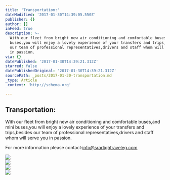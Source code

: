 ```yaml
---
title: 'Transportation:'
dateModified: '2017-01-30T14:39:05.550Z'
publisher: {}
author: []
inFeed: true
description: >-
  With our fleet from bright new air conditioning and comfortable buses,and mini
  buses,you will enjoy a lovely experience of your transfers and trips,besides
  our team of professional representatives,drivers and staff whom will serve you
  in passion.
via: {}
datePublished: '2017-01-30T14:39:21.312Z'
starred: false
datePublishedOriginal: '2017-01-30T14:39:21.312Z'
sourcePath: _posts/2017-01-30-transportation.md
_type: Article
_context: 'http://schema.org'

---
```

## Transportation:

With our fleet from bright new air conditioning and comfortable buses,and mini buses,you will enjoy a lovely experience of your transfers and trips,besides our team of professional representatives,drivers and staff whom will serve you in passion.

For more information please contact:info@srarlightraveleg.com

<article style=""><img src="https://the-grid-user-content.s3-us-west-2.amazonaws.com/127526f0-1f13-4465-944c-555ad8132da4.jpg" /></article>

<article style=""><img src="https://the-grid-user-content.s3-us-west-2.amazonaws.com/c8cac92f-308c-45af-a493-4218550edec9.jpg" /></article>

<article style=""><img src="https://the-grid-user-content.s3-us-west-2.amazonaws.com/ac19da95-0caa-436e-88f1-c4fb871d07ee.jpg" /></article>

<article style=""><img src="https://the-grid-user-content.s3-us-west-2.amazonaws.com/28ec3bba-2629-41b6-ac24-ad3f67d3f522.jpg" /></article>
